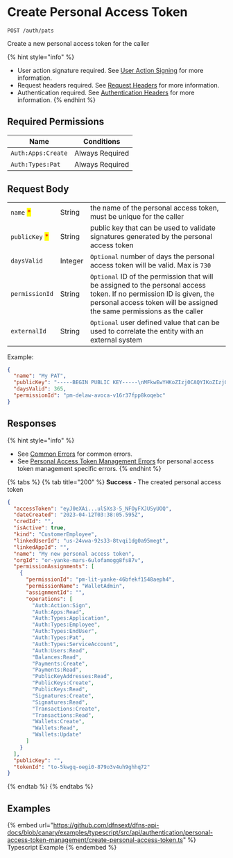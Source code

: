 # Create Personal Access Token

`POST /auth/pats`

Create a new personal access token for the caller

{% hint style="info" %}
* User action signature required. See [User Action Signing](../user-action-signing/) for more information.
* Request headers required. See [Request Headers](../../../getting-started/request-headers.md) for more information.
* Authentication required. See [Authentication Headers](../../../getting-started/request-headers.md#authentication-headers) for more information.
{% endhint %}

## Required Permissions

| Name               | Conditions      |
| ------------------ | --------------- |
| `Auth:Apps:Create` | Always Required |
| `Auth:Types:Pat`   | Always Required |

## Request Body

|                                                |         |                                                                                                                                                                                                 |
| ---------------------------------------------- | ------- | ----------------------------------------------------------------------------------------------------------------------------------------------------------------------------------------------- |
| `name` <mark style="color:red;">\*</mark>      | String  | the name of the personal access token, must be unique for the caller                                                                                                                            |
| `publicKey` <mark style="color:red;">\*</mark> | String  | public key that can be used to validate signatures generated by the personal access token                                                                                                       |
| `daysValid`                                    | Integer | `Optional` number of days the personal access token will be valid. Max is `730`                                                                                                                 |
| `permissionId`                                 | String  | `Optional` ID of the permission that will be assigned to the personal access token. If no permission ID is given, the personal access token will be assigned the same permissions as the caller |
| `externalId`                                   | String  | `Optional` user defined value that can be used to correlate the entity with an external system                                                                                                  |

Example:

```JSON
{
  "name": "My PAT",
  "publicKey": "-----BEGIN PUBLIC KEY-----\nMFkwEwYHKoZIzj0CAQYIKoZIzj0DAQcDQgAEZQt0YI2hdsFNmKJesSkAHldyPLIV\nFLI/AhQ5eGasA7jU8tEXOb6nGvxRaTIXrgZ2NPdk78O8zMqz5u9AekH8jA==\n-----END PUBLIC KEY-----",
  "daysValid": 365,
  "permissionId": "pm-delaw-avoca-v16r37fpp8koqebc"
}
```

## Responses

{% hint style="info" %}
* See [Common Errors](../../../getting-started/errors.md#common-errors) for common errors.
* See [Personal Access Token Management Errors](../../../getting-started/errors.md#personal-access-token-management-errors) for personal access token management specific errors.
{% endhint %}

{% tabs %}
{% tab title="200" %}
**Success** - The created personal access token

```JSON
{
  "accessToken": "eyJ0eXAi...ulSXs3-5_NFOyFXJUSyUOQ",
  "dateCreated": "2023-04-12T03:38:05.595Z",
  "credId": "",
  "isActive": true,
  "kind": "CustomerEmployee",
  "linkedUserId": "us-24vwa-92s33-8tvqi1dg0a95megt",
  "linkedAppId": "",
  "name": "My new personal access token",
  "orgId": "or-yanke-mars-6ulofamogg8fs87v",
  "permissionAssignments": [
    {
      "permissionId": "pm-lit-yanke-46bfekf1548aeph4",
      "permissionName": "WalletAdmin",
      "assignmentId": "",
      "operations": [
        "Auth:Action:Sign",
        "Auth:Apps:Read",
        "Auth:Types:Application",
        "Auth:Types:Employee",
        "Auth:Types:EndUser",
        "Auth:Types:Pat",
        "Auth:Types:ServiceAccount",
        "Auth:Users:Read",
        "Balances:Read",
        "Payments:Create",
        "Payments:Read",
        "PublicKeyAddresses:Read",
        "PublicKeys:Create",
        "PublicKeys:Read",
        "Signatures:Create",
        "Signatures:Read",
        "Transactions:Create",
        "Transactions:Read",
        "Wallets:Create",
        "Wallets:Read",
        "Wallets:Update"
      ]
    }
  ],
  "publicKey": "",
  "tokenId": "to-5kwgq-oegi0-879o3v4uh9ghhq72"
}
```
{% endtab %}
{% endtabs %}

## Examples

{% embed url="https://github.com/dfnsext/dfns-api-docs/blob/canary/examples/typescript/src/api/authentication/personal-access-token-management/create-personal-access-token.ts" %} Typescript Example {% endembed %}
